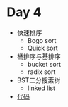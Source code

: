 # Day 4

- 快速排序
  - Bogo sort
  - Quick sort
- 桶排序与基排序
  - bucket sort
  - radix sort
- BST二分搜索树
  - linked list
- [代码](https://github.com/lixinyu0321/BDMI_mycode/tree/master/day4)
